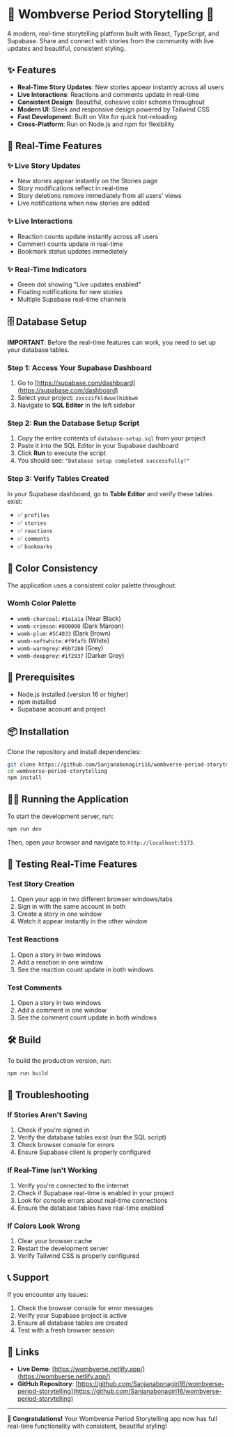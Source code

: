 # 🌟 Wombverse Period Storytelling 🌟

A modern, real-time storytelling platform built with React, TypeScript, and Supabase. Share and connect with stories from the community with live updates and beautiful, consistent styling.

## ✨ Features

- **Real-Time Story Updates**: New stories appear instantly across all users
- **Live Interactions**: Reactions and comments update in real-time
- **Consistent Design**: Beautiful, cohesive color scheme throughout
- **Modern UI**: Sleek and responsive design powered by Tailwind CSS
- **Fast Development**: Built on Vite for quick hot-reloading
- **Cross-Platform**: Run on Node.js and npm for flexibility

## 🚀 Real-Time Features

### ✨ **Live Story Updates**
- New stories appear instantly on the Stories page
- Story modifications reflect in real-time
- Story deletions remove immediately from all users' views
- Live notifications when new stories are added

### ✨ **Live Interactions**
- Reaction counts update instantly across all users
- Comment counts update in real-time
- Bookmark status updates immediately

### ✨ **Real-Time Indicators**
- Green dot showing "Live updates enabled"
- Floating notifications for new stories
- Multiple Supabase real-time channels

## 🗄️ Database Setup

**IMPORTANT**: Before the real-time features can work, you need to set up your database tables.

### Step 1: Access Your Supabase Dashboard
1. Go to [https://supabase.com/dashboard](https://supabase.com/dashboard)
2. Select your project: `zxcczifkldwuelhibbwm`
3. Navigate to **SQL Editor** in the left sidebar

### Step 2: Run the Database Setup Script
1. Copy the entire contents of `database-setup.sql` from your project
2. Paste it into the SQL Editor in your Supabase dashboard
3. Click **Run** to execute the script
4. You should see: `"Database setup completed successfully!"`

### Step 3: Verify Tables Created
In your Supabase dashboard, go to **Table Editor** and verify these tables exist:
- ✅ `profiles`
- ✅ `stories`
- ✅ `reactions`
- ✅ `comments`
- ✅ `bookmarks`

## 🎨 Color Consistency

The application uses a consistent color palette throughout:

### **Womb Color Palette**
- `womb-charcoal`: `#1a1a1a` (Near Black)
- `womb-crimson`: `#800000` (Dark Maroon)
- `womb-plum`: `#5C4033` (Dark Brown)
- `womb-softwhite`: `#f9fafb` (White)
- `womb-warmgrey`: `#6b7280` (Grey)
- `womb-deepgrey`: `#1f2937` (Darker Grey)

## 🚀 Prerequisites

- Node.js installed (version 16 or higher)
- npm installed
- Supabase account and project

## 📦 Installation

Clone the repository and install dependencies:

```bash
git clone https://github.com/Sanjanabonagiri16/wombverse-period-storytelling.git
cd wombverse-period-storytelling
npm install
```

## 🏃‍♂️ Running the Application

To start the development server, run:

```bash
npm run dev
```

Then, open your browser and navigate to `http://localhost:5173`.

## 🧪 Testing Real-Time Features

### **Test Story Creation**
1. Open your app in two different browser windows/tabs
2. Sign in with the same account in both
3. Create a story in one window
4. Watch it appear instantly in the other window

### **Test Reactions**
1. Open a story in two windows
2. Add a reaction in one window
3. See the reaction count update in both windows

### **Test Comments**
1. Open a story in two windows
2. Add a comment in one window
3. See the comment count update in both windows

## 🛠️ Build

To build the production version, run:

```bash
npm run build
```

## 🐛 Troubleshooting

### **If Stories Aren't Saving**
1. Check if you're signed in
2. Verify the database tables exist (run the SQL script)
3. Check browser console for errors
4. Ensure Supabase client is properly configured

### **If Real-Time Isn't Working**
1. Verify you're connected to the internet
2. Check if Supabase real-time is enabled in your project
3. Look for console errors about real-time connections
4. Ensure the database tables have real-time enabled

### **If Colors Look Wrong**
1. Clear your browser cache
2. Restart the development server
3. Verify Tailwind CSS is properly configured

## 📞 Support

If you encounter any issues:
1. Check the browser console for error messages
2. Verify your Supabase project is active
3. Ensure all database tables are created
4. Test with a fresh browser session

## 🔗 Links

- **Live Demo**: [https://wombverse.netlify.app/](https://wombverse.netlify.app/)
- **GitHub Repository**: [https://github.com/Sanjanabonagiri16/wombverse-period-storytelling](https://github.com/Sanjanabonagiri16/wombverse-period-storytelling)

---

**🎉 Congratulations!** Your Wombverse Period Storytelling app now has full real-time functionality with consistent, beautiful styling! 